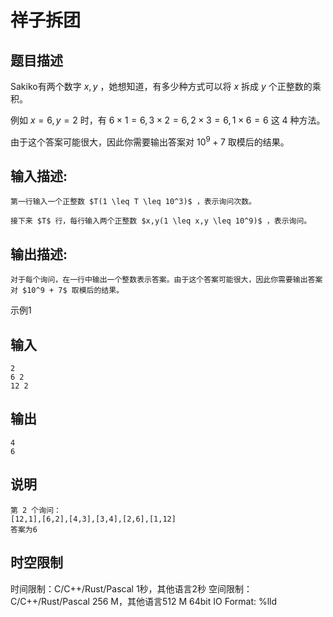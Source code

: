 # 祥子拆团

## 题目描述

Sakiko有两个数字 $x,y$ ，她想知道，有多少种方式可以将 $x$ 拆成 $y$ 个正整数的乘积。  
  
例如 $x=6,y=2$ 时，有 $6 \times 1=6,3 \times 2=6,2 \times 3=6,1 \times 6=6$ 这 4 种方法。  
  
由于这个答案可能很大，因此你需要输出答案对 $10^9 + 7$ 取模后的结果。

## 输入描述:
    
    
    第一行输入一个正整数 $T(1 \leq T \leq 10^3)$ ，表示询问次数。  
      
    接下来 $T$ 行，每行输入两个正整数 $x,y(1 \leq x,y \leq 10^9)$ ，表示询问。

## 输出描述:
    
    
    对于每个询问，在一行中输出一个整数表示答案。由于这个答案可能很大，因此你需要输出答案对 $10^9 + 7$ 取模后的结果。

示例1 

## 输入
    
    
    2
    6 2
    12 2

## 输出
    
    
    4
    6

## 说明
    
    
    第 2 个询问：  
    [12,1],[6,2],[4,3],[3,4],[2,6],[1,12]  
    答案为6


## 时空限制

时间限制：C/C++/Rust/Pascal 1秒，其他语言2秒
空间限制：C/C++/Rust/Pascal 256 M，其他语言512 M
64bit IO Format: %lld